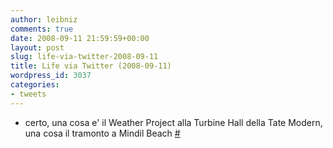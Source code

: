 ```yaml
---
author: leibniz
comments: true
date: 2008-09-11 21:59:59+00:00
layout: post
slug: life-via-twitter-2008-09-11
title: Life via Twitter (2008-09-11)
wordpress_id: 3037
categories:
- tweets
---
```



	
  * certo, una cosa e' il Weather Project alla Turbine Hall della Tate Modern, una cosa il tramonto a Mindil Beach [#](http://twitter.com/leibniz/statuses/918291130)


